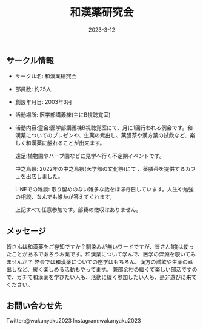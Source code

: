 ﻿---
title: '和漢薬研究会'
excerpt: ''
date: '2023-3-12'
iconImage: '/assets/002/icon.png'

ogImage:
  url: '/assets/002/icon.png'
tags:
  - 'サークル'
  
---

## サークル情報
- サークル名: 和漢薬研究会
- 部員数: 約25人
- 創設年月日: 2003年3月
- 活動場所: 医学部講義棟(主にB視聴覚室)

- 活動内容:霊会:医学部講義棟B視聴覚室にて、月に1回行われる例会です。和漢薬についてのプレゼンや、生薬の煮出し、薬膳茶や漢方薬の試飲など、楽しく和漢薬に触れることが出来ます。
  
  遠足:植物園やハーブ園などに見学へ行く不定期イベントです。
  
  中之島祭: 2022年の中之島祭(医学部の文化祭)にて 、薬膳茶を提供するカフェを出店しました。
  
  LINEでの雑談: 取り留めのない雑多な話をほぼ毎日しています。人生や勉強の相談、なんでも誰かが答えてくれます。
  
  上記すべて任意参加です。部費の徴収はありません。
  

## メッセージ
皆さんは和漢薬をご存知ですか？馴染みが無いワードですが、皆さん1度は使ったことがあるであろうお薬です。和漢薬について学んで、医学の深淵を覗いてみませんか？
弊会では和漢薬についての座学はもちろん、漢方の試飲や生薬の煮出しなど、緩く楽しめる活動もやってます。
兼部余裕の緩くて楽しい部活ですので、ガチで和漢薬を学びたい人も、活動に緩く参加したい人も、是非遊びに来てください。

## お問い合わせ先
Twitter:@wakanyaku2023
Instagram:wakanyaku2023

